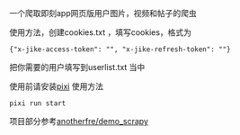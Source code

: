 一个爬取即刻app网页版用户图片，视频和帖子的爬虫

使用方法，创建cookies.txt ，填写cookies，格式为

``````
{"x-jike-access-token": "", "x-jike-refresh-token": ""}
``````

把你需要的用户填写到userlist.txt 当中 

使用前请安装[pixi](https://prefix.dev/)
使用方法
```
pixi run start 
```

项目部分参考[anotherfre/demo_scrapy](https://github.com/github/gitignore/blob/main/Python.gitignore)